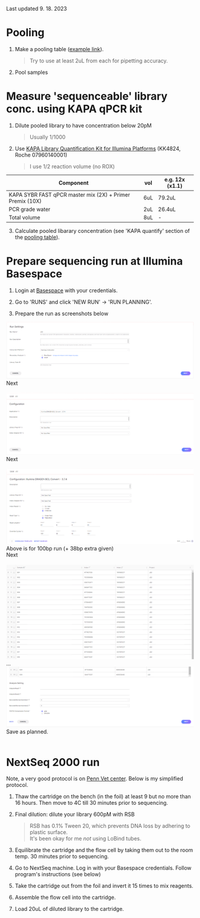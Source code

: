 Last updated 9. 18. 2023 

# Pooling

1. Make a pooling table ([example link](https://docs.google.com/spreadsheets/d/1clMWukv5wbXT6UzbKcdi_ZC2u8-hLJZefsZNFqknh0g/edit?usp=sharing)).
    > Try to use at least 2uL from each for pipetting accuracy.

2. Pool samples

# Measure 'sequenceable' library conc. using KAPA qPCR kit

1. Dilute pooled library to have concentration below 20pM
    > Usually 1/1000

2. Use [KAPA Library Quantification Kit for Illumina Platforms](https://sequencing.roche.com/us/en/products/group/kapa-library-quantification-kits.html) (KK4824, Roche 07960140001) 
    > I use 1/2 reaction volume (no ROX)
    
|Component| vol| e.g. 12x (x1.1) | 
|---------|----------|--|
|KAPA SYBR FAST qPCR master mix (2X) + Primer Premix (10X)|6uL|79.2uL|
|PCR grade water|2uL|26.4uL|
|Total volume|8uL|-|

3. Calculate pooled libarary concentration (see 'KAPA quantify' section of the [pooling table](https://docs.google.com/spreadsheets/d/1clMWukv5wbXT6UzbKcdi_ZC2u8-hLJZefsZNFqknh0g/edit?usp=sharing)).

# Prepare sequencing run at Illumina Basespace

1. Login at [Basespace](https://basespace.illumina.com) with your credentials.

2. Go to 'RUNS' and click 'NEW RUN' -> 'RUN PLANNING'.

3. Prepare the run as screenshots below

![1](https://github.com/jongminkmg/Storage/blob/main/Basespace1.png?raw=true "Basespace 1")
Next<br><br>
![2](https://github.com/jongminkmg/Storage/blob/main/Basespace2.png?raw=true "Basespace 2")  
Next<br><br>
![3](https://github.com/jongminkmg/Storage/blob/main/Basespace3.png?raw=true "Basespace 3")
Above is for 100bp run (+ 38bp extra given)<br>
Next<br><br>
![4](https://github.com/jongminkmg/Storage/blob/main/Basespace4.png?raw=true "Basespace 4") 
...<br>
![5](https://github.com/jongminkmg/Storage/blob/main/Basespace5.png?raw=true "Basespace 5")
Save as planned. 
<br><br>

# NextSeq 2000 run

Note, a very good protocol is on [Penn Vet center](https://protocols.hostmicrobe.org/nextseq-2000). Below is my simplified protocol. 

1. Thaw the cartridge on the bench (in the foil) at least 9 but no more than 16 hours. Then move to 4C till 30 minutes prior to sequencing.

2. Final dilution: dilute your library 600pM with RSB
    > RSB has 0.1% Tween 20, which prevents DNA loss by adhering to plastic surface.<br>
    > It's been okay for me *not* using LoBind tubes.

3. Equilibrate the cartridge and the flow cell by taking them out to the room temp. 30 minutes prior to sequencing.

4. Go to NextSeq machine. Log in with your Basespace credentials. Follow program's instructions (see below)

5. Take the cartridge out from the foil and invert it 15 times to mix reagents.

6. Assemble the flow cell into the cartridge.

7. Load 20uL of diluted library to the cartridge.
